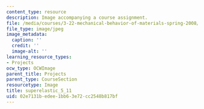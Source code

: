 ```yaml
---
content_type: resource
description: Image accompanying a course assignment.
file: /media/courses/3-22-mechanical-behavior-of-materials-spring-2008/02e7131bedee1bb63e72cc2548b817bf_superelastic_5_11.jpg
file_type: image/jpeg
image_metadata:
  caption: ''
  credit: ''
  image-alt: ''
learning_resource_types:
- Projects
ocw_type: OCWImage
parent_title: Projects
parent_type: CourseSection
resourcetype: Image
title: superelastic_5_11
uid: 02e7131b-edee-1bb6-3e72-cc2548b817bf
---
```

